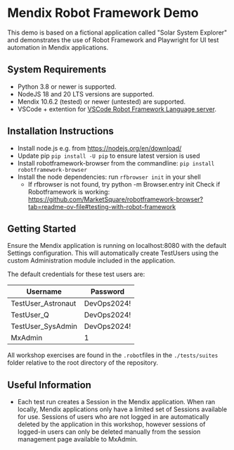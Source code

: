 # Mendix Robot Framework Demo

This demo is based on a fictional application called "Solar System Explorer" and demonstrates the use of Robot Framework and Playwright for UI test automation in Mendix applications.

## System Requirements
- Python 3.8 or newer is supported.
- NodeJS 18 and 20 LTS versions are supported.
- Mendix 10.6.2 (tested) or newer (untested) are supported.
- VSCode + extention for [VSCode Robot Framework Language server](https://marketplace.visualstudio.com/items?itemName=robocorp.robotframework-lsp).

## Installation Instructions
- Install node.js e.g. from https://nodejs.org/en/download/
- Update pip ```pip install -U pip``` to ensure latest version is used
- Install robotframework-browser from the commandline: ```pip install robotframework-browser```
- Install the node dependencies: run ```rfbrowser init``` in your shell
    - If rfbrowser is not found, try python -m Browser.entry init
Check if Robotframework is working: https://github.com/MarketSquare/robotframework-browser?tab=readme-ov-file#testing-with-robot-framework

## Getting Started
Ensure the Mendix application is running on localhost:8080 with the default Settings configuration. This will automatically create TestUsers using the custom Administration module included in the application.

The default credentials for these test users are:

Username | Password
---|---
TestUser_Astronaut | DevOps2024!
TestUser_Q | DevOps2024!
TestUser_SysAdmin | DevOps2024!
MxAdmin | 1

All workshop exercises are found in the ```.robot```files in the ```./tests/suites``` folder relative to the root directory of the repository.

## Useful Information
- Each test run creates a Session in the Mendix application. When ran locally, Mendix applications only have a limited set of Sessions available for use. Sessions of users who are not logged in are automatically deleted by the application in this workshop, however sessions of logged-in users can only be deleted manually from the session management page available to MxAdmin.
